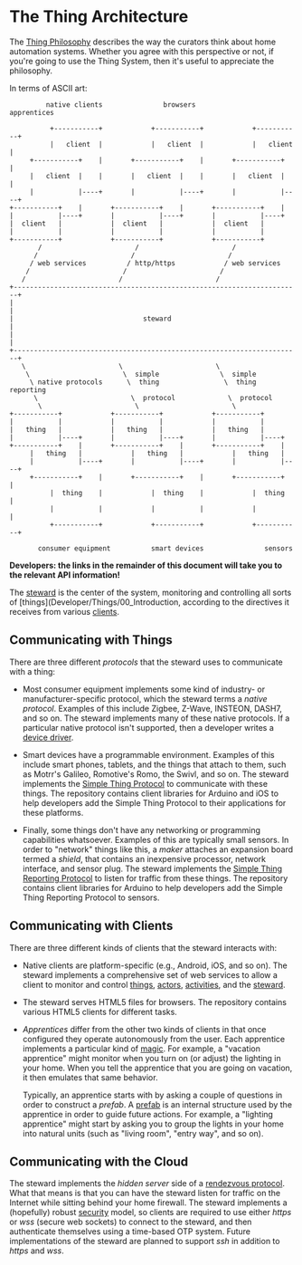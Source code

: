 # The Thing Architecture

The [Thing Philosophy](01_Philosophy.md) describes the way the curators think about home automation systems.
Whether you agree with this perspective or not,
if you're going to use the Thing System,
then it's useful to appreciate the philosophy.

In terms of ASCII art:

             native clients               browsers               apprentices     

              +-----------+            +-----------+            +-----------+
              |   client  |            |   client  |            |   client  |
         +-----------+    |       +-----------+    |       +-----------+    |
         |   client  |    |       |   client  |    |       |   client  |    |
         |           |----+       |           |----+       |           |----+
    +-----------+    |       +-----------+    |       +-----------+    |
    |           |----+       |           |----+       |           |----+
    |  client   |            |  client   |            |  client   |
    |           |            |           |            |           |
    +-----------+            +-----------+            +-----------+
           /                       /                       /
          /                       /                       /
         / web services          / http/https            / web services
        /                       /                       /
       /                       /                       /
    +-----------------------------------------------------------------------+
    |                                                                       |
    |                                steward                                |
    |                                                                       |
    +-----------------------------------------------------------------------+
       \                       \                       \
        \                       \  simple               \  simple
         \ native protocols      \  thing                \  thing reporting
          \                       \  protocol             \  protocol
           \                       \                       \
    +-----------+            +-----------+            +-----------+
    |           |            |           |            |           |
    |   thing   |            |   thing   |            |   thing   |
    |           |----+       |           |----+       |           |----+
    +-----------+    |       +-----------+    |       +-----------+    |
         |   thing   |            |   thing   |            |   thing   |
         |           |----+       |           |----+       |           |----+
         +-----------+    |       +-----------+    |       +-----------+    |
              |  thing    |            |  thing    |            |  thing    |
              |           |            |           |            |           |
              +-----------+            +-----------+            +-----------+

           consumer equipment          smart devices               sensors

__Developers: the links in the remainder of this document will take you to the relevant API information!__

The [steward](Developer/00_Steward.md) is the center of the system, monitoring and controlling all sorts of 
[things](Developer/Things/00_Introduction,
according to the directives it receives from various [clients](Developer/Clients/00_Introduction.md).

## Communicating with Things

There are three different _protocols_ that the steward uses to communicate with a thing:

* Most consumer equipment implements some kind of industry- or manufacturer-specific protocol,
which the steward terms a _native protocol_.
Examples of this include Zigbee, Z-Wave, INSTEON, DASH7, and so on.
The steward implements many of these native protocols.
If a particular native protocol isn't supported,
then a developer writes a [device driver](Developer/01_Devices.md).

* Smart devices have a programmable environment.
Examples of this include smart phones, tablets, and the things that attach to them,
such as Motrr's Galileo, Romotive's Romo, the Swivl, and so on.
The steward implements the [Simple Thing Protocol](Developer/Things/01_ThingProtocol.md) to communicate with these things.
The repository contains client libraries for Arduino and iOS to help developers add the Simple Thing Protocol to their
applications for these platforms.

* Finally, some things don't have any networking or programming capabilities whatsoever.
Examples of this are typically small sensors.
In order to "network" things like this,
a _maker_ attaches an expansion board termed a _shield_,
that contains an inexpensive processor, network interface, and sensor plug.
The steward implements the [Simple Thing Reporting Protocol](Developer/Things/01ThingReporting.md) to listen for traffic from
these things.
The repository contains client libraries for Arduino to help developers add the Simple Thing Reporting Protocol to sensors.


## Communicating with Clients

There are three different kinds of clients that the steward interacts with:

* Native clients are platform-specific (e.g., Android, iOS, and so on).
The steward implements a comprehensive set of web services to allow a client to monitor and control
[things](Developer/01_Devices.md),
[actors](Developer/01_Actors.md),
[activities](Developer/01_Activities.md),
and the [steward](Developer/00_Steward.md).

* The steward serves HTML5 files for browsers.
The repository contains various HTML5 clients for different tasks.

* _Apprentices_ differ from the other two kinds of clients in that once configured they operate autonomously from the user.
Each apprentice implements a particular kind of [magic](Developer/Clients/02_Magic.md).
For example,
a "vacation apprentice" might monitor when you turn on (or adjust) the lighting in your home.
When you tell the apprentice that you are going on vacation,
it then emulates that same behavior.

    Typically, an apprentice starts with by asking a couple of questions in order to construct a _prefab_.
A [prefab](Developer/Clients/02_PreFabs.md) is an internal structure used by the apprentice in order to guide future actions.
For example,
a "lighting apprentice" might start by asking you to group the lights in your home into natural units
(such as "living room", "entry way", and so on).

## Communicating with the Cloud

The steward implements the _hidden server_ side of a [rendezvous protocol](https://github.com/mrose17/node-rendezvous).
What that means is that you can have the steward listen for traffic on the Internet while sitting behind your home firewall.
The steward implements a (hopefully) robust [security](Developer/01_Security.md) model,
so clients are required to use either _https_ or _wss_ (secure web sockets) to connect to the steward,
and then authenticate themselves using a time-based OTP system.
Future implementations of the steward are planned to support _ssh_ in addition to _https_ and _wss_.

